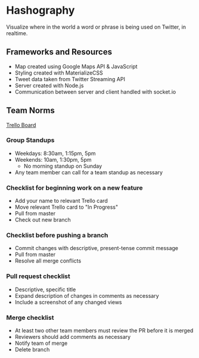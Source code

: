 # Hashography

Visualize where in the world a word or phrase is being used on Twitter, in realtime.

## Frameworks and Resources
- Map created using Google Maps API & JavaScript
- Styling created with MaterializeCSS
- Tweet data taken from Twitter Streaming API
- Server created with Node.js
- Communication between server and client handled with socket.io

## Team Norms

[Trello Board](https://trello.com/b/5RKxgcpV/hashography)

### Group Standups
- Weekdays: 8:30am, 1:15pm, 5pm
- Weekends: 10am, 1:30pm, 5pm
  * No morning standup on Sunday
- Any team member can call for a team standup as necessary

### Checklist for beginning work on a new feature
- Add your name to relevant Trello card
- Move relevant Trello card to "In Progress"
- Pull from master
- Check out new branch

### Checklist before pushing a branch
- Commit changes with descriptive, present-tense commit message
- Pull from master
- Resolve all merge conflicts

### Pull request checklist
- Descriptive, specific title
- Expand description of changes in comments as necessary
- Include a screenshot of any changed views

### Merge checklist
- At least two other team members must review the PR before it is merged
- Reviewers should add comments as necessary
- Notify team of merge
- Delete branch